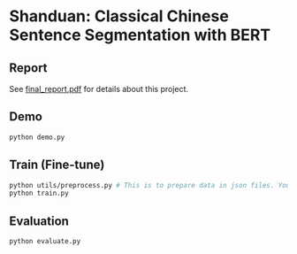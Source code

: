 # Shanduan: Classical Chinese Sentence Segmentation with BERT

## Report

See [final_report.pdf](https://github.com/Rabbit-Hu/shanduan/blob/main/final_report.pdf) for details about this project.

## Demo

```bash
python demo.py
```

## Train (Fine-tune)

```bash
python utils/preprocess.py # This is to prepare data in json files. You must run this code at least once.
python train.py
```

## Evaluation
```bash
python evaluate.py
```
